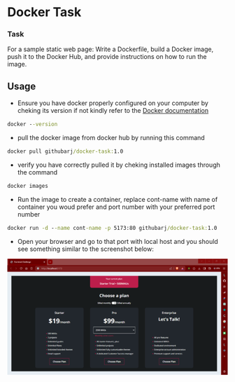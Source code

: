 # Docker Task

### Task

For a sample static web page: Write a Dockerfile, build a Docker image, push it to the Docker Hub, and provide instructions on how to run the image.  

## Usage

- Ensure you have docker properly configured on your computer by cheking its version if not kindly refer to the [Docker documentation](https://docs.docker.com/desktop/)  

```cmd
docker --version
```

- pull the docker image from docker hub by running this command  

```cmd
docker pull githubarj/docker-task:1.0
```

- verify you have correctly pulled it by cheking installed images through the command

```cmd
docker images
```

- Run the image to create a container, replace cont-name with name of container you woud prefer and port number with your preferred port number

```cmd
docker run -d --name cont-name -p 5173:80 githubarj/docker-task:1.0
```

- Open your browser and go to that port with local host and you should see something similar to the screenshot below:  

![pricing card](/src/assets/fecsd.png)
